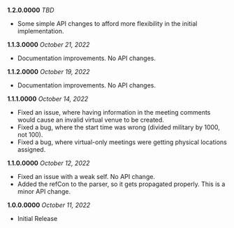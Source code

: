 **1.2.0.0000** *TBD*

- Some simple API changes to afford more flexibility in the initial implementation.

**1.1.3.0000** *October 21, 2022*

- Documentation improvements. No API changes.

**1.1.2.0000** *October 19, 2022*

- Documentation improvements. No API changes.

**1.1.1.0000** *October 14, 2022*

- Fixed an issue, where having information in the meeting comments would cause an invalid virtual venue to be created.
- Fixed a bug, where the start time was wrong (divided military by 1000, not 100).
- Fixed a bug, where virtual-only meetings were getting physical locations assigned.

**1.1.0.0000** *October 12, 2022*

- Fixed an issue with a weak self. No API change.
- Added the refCon to the parser, so it gets propagated properly. This is a minor API change.

**1.0.0.0000** *October 11, 2022*

- Initial Release
